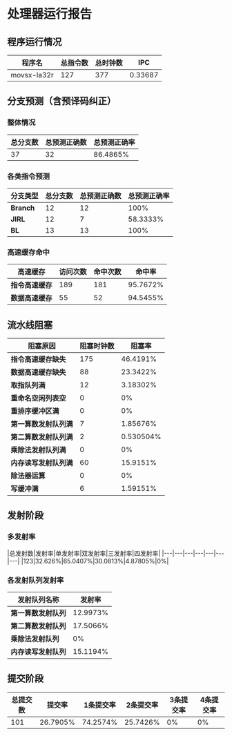 # 处理器运行报告
## 程序运行情况
|程序名|总指令数|总时钟数|IPC|
|---|---|---|---|
|movsx-la32r|127|377|0.33687|

## 分支预测（含预译码纠正）
### 整体情况
|总分支数|总预测正确数|总预测正确率|
|---|---|---|
|37|32|86.4865%|

### 各类指令预测
|分支类型|总分支数|总预测正确数|总预测正确率|
|---|---|---|---|
|**Branch**| 12 | 12 | 100%|
|**JIRL**| 12 | 7 | 58.3333%|
|**BL**| 13 | 13 | 100%|

### 高速缓存命中
|高速缓存|访问次数|命中次数|命中率|
|---|---|---|---|
|**指令高速缓存**| 189 | 181 | 95.7672%|
|**数据高速缓存**| 55 | 52 | 94.5455%|
## 流水线阻塞
|阻塞原因|阻塞时钟数|阻塞率|
|---|---|---|
|**指令高速缓存缺失**| 175 | 46.4191%|
|**数据高速缓存缺失**| 88 | 23.3422%|
|**取指队列满**| 12 | 3.18302%|
|**重命名空闲列表空**|0 | 0%|
|**重排序缓冲区满**|0 | 0%|
|**第一算数发射队列满**|7 | 1.85676%|
|**第二算数发射队列满**|2 | 0.530504%|
|**乘除法发射队列满**|0 | 0%|
|**内存读写发射队列满**|60 | 15.9151%|
|**除法器运算**|0 | 0%|
|**写缓冲满**|6 | 1.59151%|

## 发射阶段
### 多发射率
|总发射数|发射率|单发射率|双发射率|三发射率|四发射率|
|---|---|---|---|---|---|---|
|123|32.626%|65.0407%|30.0813%|4.87805%|0%|

### 各发射队列发射率
|发射队列名称|发射率|
|---|---|
|**第一算数发射队列**|12.9973%|
|**第二算数发射队列**|17.5066%|
|**乘除法发射队列**|0%|
|**内存读写发射队列**|15.1194%|

## 提交阶段
|总提交数|提交率|1条提交率|2条提交率|3条提交率|4条提交率|
|---|---|---|---|---|---|
|101|26.7905%|74.2574%|25.7426%|0%|0%|
